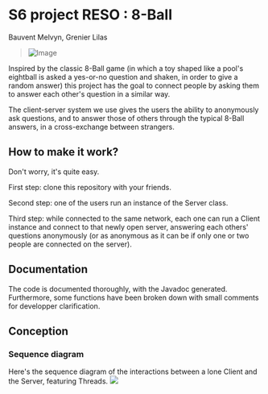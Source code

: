 # S6 project RESO : 8-Ball
Bauvent Melvyn, Grenier Lilas  

> ![Image](https://www.svgrepo.com/show/485707/eightball.svg)

Inspired by the classic 8-Ball game (in which a toy shaped like a pool's eightball is asked a 
yes-or-no question and shaken, in order to give a random answer) this project has the goal to connect people 
by asking them to answer each other's question in a similar way.  

The client-server system we use gives the users the ability to anonymously ask questions, 
and to answer those of others through the typical 8-Ball answers, in a cross-exchange between strangers.

## How to make it work?
Don't worry, it's quite easy.

First step: clone this repository with your friends.  

Second step: one of the users run an instance of the Server class. 

Third step: while connected to the same network, each one can run a Client instance and connect to that newly 
open server, answering each others' questions anonymously (or as anonymous as it can be if only one or two people 
are connected on the server).

## Documentation
The code is documented thoroughly, with the Javadoc generated. Furthermore, some functions have been broken down with small comments for developper clarification.

## Conception

### Sequence diagram 
Here's the sequence diagram of the interactions between a lone Client and the Server, featuring Threads.
[![](https://mermaid.ink/img/pako:eNqtV02P2yAQ_SvIJ0dy-gN8WCnqXnqpVkpPVS4Uj2O0MaRAElWr_e8F4w8gmMTZcEkgM28eM8ODfGSEV5CVmYS_J2AEXineC9zuGNJjC-IMAq1fXtAPBmrLyTuoTSVAyhIxuFyt5rj7KNCRC7WyIKENWhs8C10i63AVTnZfrRt6xaojZac2sr_Wx-0jJpz94K7hjlnnA-dHVHOBAJMGkQMFpuwvAcWaCqnesBfETn2Gdi3_c6prEAWyn98OwPaqWU3I83A-Z8cuSiuZOQEE6BlyB8Sh8JMrQNwAWbwiDaYa6A0QvmCqJMKo1VXAexiSaQYmip6xRv4e5NLOO9I2zfGKRevtsE75dpnr45SeZZRGkPf76zhkatO3v529TYfAjFhVR25j4iK0Uv1smphVee8eLaZFuqOYNj8doKll1yQDMaS4U3C3vncdCc1zP4rE4q4fa7dx1GJhbFOML0Q27tG4qhGAqwWt63eKNgjaJAXoM3Mto9x-dQY9DTvJXadV5JRas5QoWAvv_BO9osA0jYlkQ3QiqhoqkTwCoTUlo5pO6DG1HVrOqbMZRywGZEkr8H80o9-tt_GKI8lb0DTYPukhTY1nuud-FXC7tHA6Z3Udez7g2tvBZDfP_3YfdiIxQUX4THW2qMWkTabQQ-Z7bQhUIbwmu45i1ago0Xo9Q3jzVWQrSaG1G9kweTEyluCUTuhwk7pwyawOKjwW1lHc6-vTxdApf_wkUEZ4q5v_eQ-VYSSR3SYuA9Mk30TWp6T7eA83c5h2VAvePqWfx2hp_XE80tmcuT0XlCLs_-AifYxReKc-zse_Xp_7NHN3XDjxlipH9HAuEo2Zp9oysQgk-Eor0LTiz-5-b5MDl-DWtYLZR_x9R_cGqPvmGNVueMfcfgH30FmRtSBaTCv9f_bDgOwynbcWdlmpv1ZYvO-yHfvUdvik-PYfI1mpxAmKTPDTvsnKGh-knp2OlWbV_xMeV4-Y_eZ8mH_-B61W3to?type=png)](https://mermaid.live/edit#pako:eNqtV02P2yAQ_SvIJ0dy-gN8WCnqXnqpVkpPVS4Uj2O0MaRAElWr_e8F4w8gmMTZcEkgM28eM8ODfGSEV5CVmYS_J2AEXineC9zuGNJjC-IMAq1fXtAPBmrLyTuoTSVAyhIxuFyt5rj7KNCRC7WyIKENWhs8C10i63AVTnZfrRt6xaojZac2sr_Wx-0jJpz94K7hjlnnA-dHVHOBAJMGkQMFpuwvAcWaCqnesBfETn2Gdi3_c6prEAWyn98OwPaqWU3I83A-Z8cuSiuZOQEE6BlyB8Sh8JMrQNwAWbwiDaYa6A0QvmCqJMKo1VXAexiSaQYmip6xRv4e5NLOO9I2zfGKRevtsE75dpnr45SeZZRGkPf76zhkatO3v529TYfAjFhVR25j4iK0Uv1smphVee8eLaZFuqOYNj8doKll1yQDMaS4U3C3vncdCc1zP4rE4q4fa7dx1GJhbFOML0Q27tG4qhGAqwWt63eKNgjaJAXoM3Mto9x-dQY9DTvJXadV5JRas5QoWAvv_BO9osA0jYlkQ3QiqhoqkTwCoTUlo5pO6DG1HVrOqbMZRywGZEkr8H80o9-tt_GKI8lb0DTYPukhTY1nuud-FXC7tHA6Z3Udez7g2tvBZDfP_3YfdiIxQUX4THW2qMWkTabQQ-Z7bQhUIbwmu45i1ago0Xo9Q3jzVWQrSaG1G9kweTEyluCUTuhwk7pwyawOKjwW1lHc6-vTxdApf_wkUEZ4q5v_eQ-VYSSR3SYuA9Mk30TWp6T7eA83c5h2VAvePqWfx2hp_XE80tmcuT0XlCLs_-AifYxReKc-zse_Xp_7NHN3XDjxlipH9HAuEo2Zp9oysQgk-Eor0LTiz-5-b5MDl-DWtYLZR_x9R_cGqPvmGNVueMfcfgH30FmRtSBaTCv9f_bDgOwynbcWdlmpv1ZYvO-yHfvUdvik-PYfI1mpxAmKTPDTvsnKGh-knp2OlWbV_xMeV4-Y_eZ8mH_-B61W3to)

